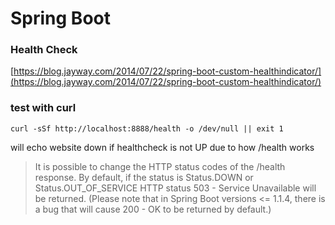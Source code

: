 # Spring Boot

### Health Check

[https://blog.jayway.com/2014/07/22/spring-boot-custom-healthindicator/](https://blog.jayway.com/2014/07/22/spring-boot-custom-healthindicator/)

### test with curl

`curl -sSf http://localhost:8888/health -o /dev/null || exit 1`

will echo website down if healthcheck is not UP due to how /health works

> It is possible to change the HTTP status codes of the /health response. By default, if the status is Status.DOWN or Status.OUT\_OF\_SERVICE HTTP status 503 - Service Unavailable will be returned. \(Please note that in Spring Boot versions &lt;= 1.1.4, there is a bug that will cause 200 - OK to be returned by default.\)



